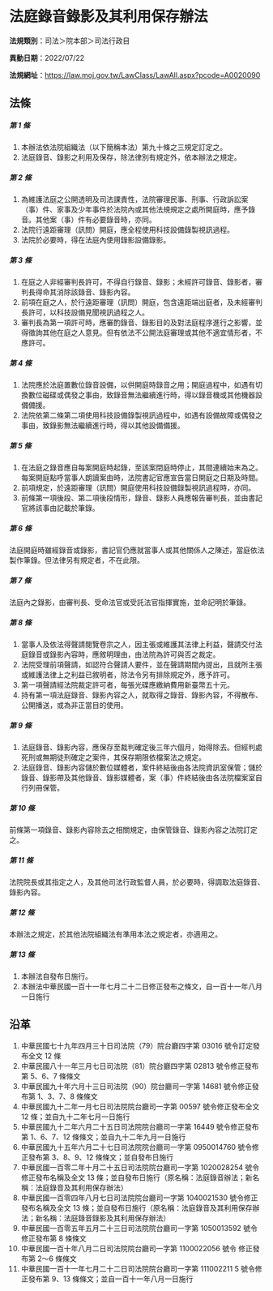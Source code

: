 # 法庭錄音錄影及其利用保存辦法


**法規類別**：司法＞院本部＞司法行政目

**異動日期**：2022/07/22  

**法規網址**：https://law.moj.gov.tw/LawClass/LawAll.aspx?pcode=A0020090



## 法條
##### 第 1 條
1. 本辦法依法院組織法（以下簡稱本法）第九十條之三規定訂定之。
1. 法庭錄音、錄影之利用及保存，除法律別有規定外，依本辦法之規定。

##### 第 2 條
1. 為維護法庭之公開透明及司法課責性，法院審理民事、刑事、行政訴訟案（事）件、家事及少年事件於法院內或其他法規規定之處所開庭時，應予錄音。其他案（事）件有必要錄音時，亦同。
1. 法院行遠距審理（訊問）開庭，應全程使用科技設備錄製視訊過程。
1. 法院於必要時，得在法庭內使用錄影設備錄影。

##### 第 3 條
1. 在庭之人非經審判長許可，不得自行錄音、錄影；未經許可錄音、錄影者，審判長得命其消除該錄音、錄影內容。
1. 前項在庭之人，於行遠距審理（訊問）開庭，包含遠距端出庭者，及未經審判長許可，以科技設備見聞視訊過程之人。
1. 審判長為第一項許可時，應審酌錄音、錄影目的及對法庭程序進行之影響，並得徵詢其他在庭之人意見。但有依法不公開法庭審理或其他不適宜情形者，不應許可。

##### 第 4 條
1. 法院應於法庭置數位錄音設備，以供開庭時錄音之用；開庭過程中，如遇有切換數位磁碟或偶發之事由，致錄音無法繼續進行時，得以錄音機或其他機器設備備援。
1. 法院依第二條第二項使用科技設備錄製視訊過程中，如遇有設備故障或偶發之事由，致錄影無法繼續進行時，得以其他設備備援。

##### 第 5 條
1. 在法庭之錄音應自每案開庭時起錄，至該案閉庭時停止，其間連續始末為之。每案開庭點呼當事人朗讀案由時，法院書記官應宣告當日開庭之日期及時間。
1. 前項規定，於遠距審理（訊問）開庭使用科技設備錄製視訊過程時，亦同。
1. 前條第一項後段、第二項後段情形，錄音、錄影人員應報告審判長，並由書記官將該事由記載於筆錄。

##### 第 6 條
法庭開庭時雖經錄音或錄影，書記官仍應就當事人或其他關係人之陳述，當庭依法製作筆錄。但法律另有規定者，不在此限。

##### 第 7 條
法庭內之錄影，由審判長、受命法官或受託法官指揮實施，並命記明於筆錄。

##### 第 8 條
1. 當事人及依法得聲請閱覽卷宗之人，因主張或維護其法律上利益，聲請交付法庭錄音或錄影內容時，應敘明理由，由法院為許可與否之裁定。
1. 法院受理前項聲請，如認符合聲請人要件，並在聲請期間內提出，且就所主張或維護法律上之利益已敘明者，除法令另有排除規定外，應予許可。
1. 第一項聲請經法院裁定許可者，每張光碟應繳納費用新臺幣五十元。
1. 持有第一項法庭錄音、錄影內容之人，就取得之錄音、錄影內容，不得散布、公開播送，或為非正當目的使用。

##### 第 9 條
1. 法庭錄音、錄影內容，應保存至裁判確定後三年六個月，始得除去。但經判處死刑或無期徒刑確定之案件，其保存期限依檔案法之規定。
1. 法庭錄音、錄影內容儲於數位媒體者，案件終結後由各法院資訊室保管；儲於錄音、錄影帶及其他錄音、錄影媒體者，案（事）件終結後由各法院檔案室自行列冊保管。 

##### 第 10 條
前條第一項錄音、錄影內容除去之相關規定，由保管錄音、錄影內容之法院訂定之。

##### 第 11 條
法院院長或其指定之人，及其他司法行政監督人員，於必要時，得調取法庭錄音、錄影內容。

##### 第 12 條
本辦法之規定，於其他法院組織法有準用本法之規定者，亦適用之。

##### 第 13 條
1. 本辦法自發布日施行。 
1. 本辦法中華民國一百十一年七月二十二日修正發布之條文，自一百十一年八月一日施行

## 沿革
1. 中華民國七十九年四月三十日司法院（79）院台廳四字第 03016  號令訂定發布全文 12 條
1. 中華民國八十一年三月七日司法院（81）院台廳四字第 02813  號令修正發布第 5、6、7  條條文
1. 中華民國九十年六月十三日司法院（90）院台廳司一字第 14681  號令修正發布第 1、3、7、8 條條文
1. 中華民國九十二年一月七日司法院院台廳司一字第 00597  號令修正發布全文 12 條；並自九十二年七月一日施行
1. 中華民國九十二年六月二十五日司法院院台廳司一字第 16449  號令修正發布第 1、6、7、12  條條文；並自九十二年九月一日施行
1. 中華民國九十五年六月二十七日司法院院台廳司一字第 0950014760 號令修正發布第 3、8、9、12  條條文；並自發布日施行
1. 中華民國一百零二年十月二十五日司法院院台廳司一字第 1020028254 號令修正發布名稱及全文 13 條；並自發布日施行（原名稱：法庭錄音辦法；新名稱：法庭錄音及其利用保存辦法）
1. 中華民國一百零四年八月七日司法院院台廳司一字第 1040021530 號令修正發布名稱及全文 13 條；並自發布日施行（原名稱：法庭錄音及其利用保存辦法；新名稱：法庭錄音錄影及其利用保存辦法）
1. 中華民國一百零五年五月二十三日司法院院台廳司一字第 1050013592 號令修正發布第 8  條條文
1.  中華民國一百十年八月二日司法院院台廳司一字第 1100022056 號令  修正發布第 2～6 條條文
1.  中華民國一百十一年七月二十二日司法院院台廳司一字第 111002211  5 號令修正發布第 9、13  條條文；並自一百十一年八月一日施行
